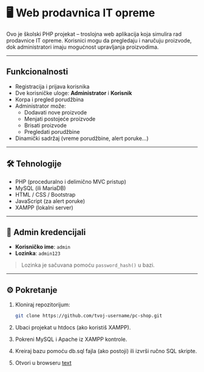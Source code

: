 # 🖥️ Web prodavnica IT opreme

Ovo je školski PHP projekat – troslojna web aplikacija koja simulira rad prodavnice IT opreme. Korisnici mogu da pregledaju i naručuju proizvode, dok administratori imaju mogućnost upravljanja proizvodima.

---

## Funkcionalnosti

- Registracija i prijava korisnika
- Dve korisničke uloge: **Administrator** i **Korisnik**
- Korpa i pregled porudžbina
- Administrator može:
  - Dodavati nove proizvode
  - Menjati postojeće proizvode
  - Brisati proizvode
  - Pregledati porudžbine
- Dinamički sadržaj (vreme porudžbine, alert poruke...)

---

## 🛠️ Tehnologije

- PHP (proceduralno i delimično MVC pristup)
- MySQL (ili MariaDB)
- HTML / CSS / Bootstrap
- JavaScript (za alert poruke)
- XAMPP (lokalni server)

---

## 🔐 Admin kredencijali

- **Korisničko ime**: `admin`  
- **Lozinka**: `admin123`  
> Lozinka je sačuvana pomoću `password_hash()` u bazi.

---

## ⚙️ Pokretanje

1. Kloniraj repozitorijum:
   ```bash
   git clone https://github.com/tvoj-username/pc-shop.git
2. Ubaci projekat u htdocs (ako koristiš XAMPP).

3. Pokreni MySQL i Apache iz XAMPP kontrole.

4. Kreiraj bazu pomoću db.sql fajla (ako postoji) ili izvrši ručno SQL skripte.

5. Otvori u browseru
[text](http://localhost/pc-shop/)